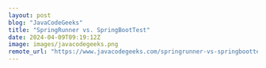 ```yaml
---
layout: post
blog: "JavaCodeGeeks"
title: "SpringRunner vs. SpringBootTest"
date: 2024-04-09T09:19:12Z
image: images/javacodegeeks.png
remote_url: "https://www.javacodegeeks.com/springrunner-vs-springboottest.html"
---
```

